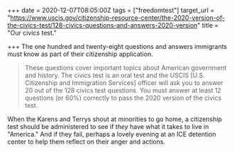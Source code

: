 +++
date = 2020-12-07T08:05:00Z
tags = ["freedomtest"]
target_url = "https://www.uscis.gov/citizenship-resource-center/the-2020-version-of-the-civics-test/128-civics-questions-and-answers-2020-version"
title = "Our civics test."

+++
The one hundred and twenty-eight questions and answers immigrants must know as part of their citizenship application.

> These questions cover important topics about American government and history. The civics test is an oral test and the USCIS \[U.S. Citizenship and Immigration Services\] officer will ask you to answer 20 out of the 128 civics test questions. You must answer at least 12 questions (or 60%) correctly to pass the 2020 version of the civics test.

When the Karens and Terrys shout at minorities to go home, a citizenship test should be administered to see if _they_ have what it takes to live in "America." And if they fail, perhaps a lovely evening at an ICE detention center to help them reflect on their anger and actions.